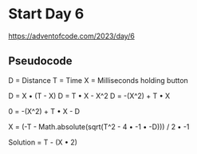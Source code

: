 # Start Day 6

https://adventofcode.com/2023/day/6

## Pseudocode

D = Distance
T = Time
X = Milliseconds holding button

D = X • (T - X)
D = T • X - X^2
D = -(X^2) + T • X

<!-- This is a quadratic equation -->

0 = -(X^2) + T • X - D

<!-- Use the Quadratic Formula -->

X = (-T - Math.absolute(sqrt(T^2 - 4 • -1 • -D))) / 2 • -1

<!-- Calculate solution -->

Solution = T - (X • 2)
